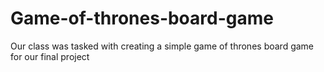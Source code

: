 # Game-of-thrones-board-game
Our class was tasked with creating a simple game of thrones board game for our final project

